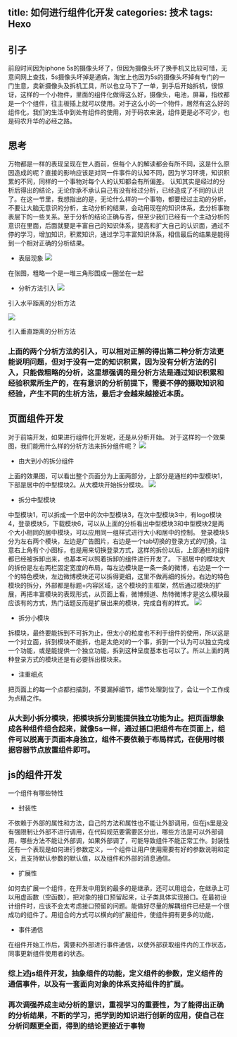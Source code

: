 title: 如何进行组件化开发
categories: 技术
tags: Hexo
---

## 引子
前段时间因为iphone 5s的摄像头坏了，但因为摄像头坏了换手机又比较可惜，无意间网上查找，5s摄像头坏掉是通病，淘宝上也因为5s的摄像头坏掉有专门的一门生意，卖新摄像头及拆机工具，所以也立马下了一单，到手后开始拆机，很惊讶，这样的一个小物件，里面的组件化做得这么好，摄像头，电池，屏幕，指纹都是一个个组件，往主板插上就可以使用。对于这么小的一个物件，居然有这么好的组件化，我们的生活中到处有组件的使用，对于码农来说，组件更是必不可少，也是码农升华的必经之路。

## 思考
万物都是一样的表现呈现在世人面前，但每个人的解读都会有所不同，这是什么原因造成的呢？直接的影响应该是对同一件事件的认知不同，因为学习环境，知识积累的不同，同样的一个事物对每个人的认知都会有所偏差。 认知其实是经过的分析后得出的结论，无论你承不承认自己有没有经过分析，已经造成了不同的认识了。在这一节里，我想指出的是，无论什么样的一个事物，都要经过主动的分析，不要让大脑无意识的分析，主动分析的结果，会动用现在的知识体系，去分析事物表层下的一些关系。至于分析的结论正确与否，但至少我们已经有一个主动分析的意识在里面，后面就要是丰富自己的知识体系，提高和扩大自己的认识面，通过不停的学习，增加知识，积累知识，通过学习丰富知识体系，相信最后的结果是能得到一个相对正确的分析结果。
- 表层现象
![](https://georgemdallas.files.wordpress.com/2013/10/pca3.jpg?w=646)

在张图，粗略一个是一堆三角形围成一圈坐在一起
- 分析方法引入
![](https://georgemdallas.files.wordpress.com/2013/10/pca9.jpg?w=646)

引入水平距离的分析方法

![](https://georgemdallas.files.wordpress.com/2013/10/pca8.jpg?w=646)

引入垂直距离的分析方法

### 上面的两个分析方法的引入，可以相对正解的得出第二种分析方法更能说明问题，但对于没有一定的知识积累，因为没有分析方法的引入，只能做粗略的分析，这里想强调的是分析方法是通过知识积累和经验积累所生产的，在有意识的分析前提下，需要不停的摄取知识和经验，产生不同的生析方法，最后才会越来越接近本质。

## 页面组件开发
对于前端开发，如果进行组件化开发呢，还是从分析开始。
对于这样的一个效果图，我们能用什么样的分析方法来拆分组件呢？
![](http://haitao.nos.netease.com/13716b2554de42f3a92384dc7ef3e718.jpg)

- 由大到小的拆分组件

上面的效果图，可以看出整个页面分为上面两部分，上部分是通栏的中型模块1，下部是居中的中型模块2。从大模块开始拆分模块。
![](http://haitao.nos.netease.com/c964402a705e4d02bc98cd5b45a66d8a.jpg)

- 拆分中型模块

中型模块1，可以拆成一个居中的次中型模块3，在次中型模块3中，有logo模块4，登录模块5，下载模块6，可以从上面的分析看出中型模块3和中型模块2是两个大小相同的居中模块，可以应用同一组样式进行大小和居中的控制。
登录模块5分为左右两个模块，左边是广告图片，右边是一个tab切换的登录方式的切换，注意右上角有个小图标，也是用来切换登录方式，这样的拆份以后，上部通栏的组件都已经被拆卸出来，也基本可以照着拆卸的组件进行开发了。 下部居中的模块大的拆份是左右两栏固定宽度的布局，每左边模块是一条一条的微博，右边是一个一个的特色模块，左边微博模块还可以拆得更细，这里不做再细的拆分。右边的特色模块的拆分，外部都是标题+内容区域，这个模块的主框架，然后通过模块的扩展，再把丰富模块的表现形式，从页面上看，微博频道、热特微博才是这么模块最应该有的方式，热门话题反而是扩展出来的模块，完成自有的样式。
![](http://haitao.nos.netease.com/95661c529d25422d876cdae0d8ea3533.jpg)

- 拆分小模块

拆模块，最终要能拆到不可拆为止，但太小的粒度也不利于组件的使用，所以这是一个对立面，拆到模块不能拆，也是太绝对的一个事，拆到一个认为可以独立完成一个功能，或是能提供一个独立功能，拆到这种呈度基本也可以了。所以上面的两种登录方式的模块还是有必要拆出模块来。

- 注重细点
 
把页面上的每一个点都扫描到，不要漏掉细节，细节处理到位了，会让一个工作成为点精之作。

### 从大到小拆分模块，把模块拆分到能提供独立功能为止。把页面想象成各种组件组合起来，就像5s一样，通过插口把组件布在页面上，组件可以脱离于页面本身独立，组件不要依赖于布局样式，在使用时根据容器节点放置组件即可。


## js的组件开发
一个组件有哪些特性
- 封装性

不依赖于外部的属性和方法，自己的方法和属性也不能让外部调用，但在js里是没有强限制让外部不进行调用，在代码规范要需要区分出，哪些方法是可以外部调用，哪些方法不能让外部调，如果外部调了，可能导致组件不能正常工作。封装性还有一个表现是如何进行参数定义，一个组件让用户使用需要有好的参数说明和定义，且支持默认参数的默认值，以及组件和外部的消息通信。
- 扩展性
 

如何去扩展一个组件，在开发中用到的最多的是继承，还可以用组合，在继承上可以用虚函数（空函数），把对象的接口预留起来，让子类具体实现接口。在最初设计组件时，应该不会太考虑接口预留的问题。能做好尽量的解耦组件已经是一个很成功的组件了。用组合的方式可以横向的扩展组件，使组件拥有更多的功能，
- 事件通信 

在组件开始工作后，需要和外部进行事件通信，以使外部获取组件内的工作状态，同事更新组件使用者的状态。

### 综上述js组件开发，抽象组件的功能，定义组件的参数，定义组件的通信事件，以及有一套面向对象的体系支持组件的扩展。
### 再次调强养成主动分析的意识，重视学习的重要性，为了能得出正确的分析结果，不断的学习，把学到的知识进行创新的应用，使自己在分析问题更全面，得到的结论更接近于事物